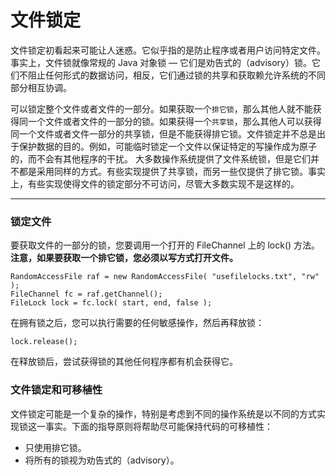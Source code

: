 # 文件锁定

文件锁定初看起来可能让人迷惑。它似乎指的是防止程序或者用户访问特定文件。事实上，文件锁就像常规的 Java 对象锁 ― 它们是劝告式的（advisory）锁。它们不阻止任何形式的数据访问，相反，它们通过锁的共享和获取赖允许系统的不同部分相互协调。

可以锁定整个文件或者文件的一部分。如果获取一个`排它锁`，那么其他人就不能获得同一个文件或者文件的一部分的锁。如果获得一个`共享锁`，那么其他人可以获得同一个文件或者文件一部分的共享锁，但是不能获得排它锁。文件锁定并不总是出于保护数据的目的。例如，可能临时锁定一个文件以保证特定的写操作成为原子的，而不会有其他程序的干扰。
大多数操作系统提供了文件系统锁，但是它们并不都是采用同样的方式。有些实现提供了共享锁，而另一些仅提供了排它锁。事实上，有些实现使得文件的锁定部分不可访问，尽管大多数实现不是这样的。

---

### 锁定文件

要获取文件的一部分的锁，您要调用一个打开的 FileChannel 上的 lock() 方法。**注意，如果要获取一个排它锁，您必须以写方式打开文件。**
```
RandomAccessFile raf = new RandomAccessFile( "usefilelocks.txt", "rw" );
FileChannel fc = raf.getChannel();
FileLock lock = fc.lock( start, end, false );
```
在拥有锁之后，您可以执行需要的任何敏感操作，然后再释放锁：
```
lock.release();
```
在释放锁后，尝试获得锁的其他任何程序都有机会获得它。


### 文件锁定和可移植性

文件锁定可能是一个复杂的操作，特别是考虑到不同的操作系统是以不同的方式实现锁这一事实。下面的指导原则将帮助尽可能保持代码的可移植性：

- 只使用排它锁。
- 将所有的锁视为劝告式的（advisory）。




